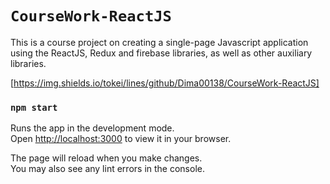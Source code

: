 # `CourseWork-ReactJS`

This is a course project on creating a single-page Javascript application using the ReactJS,
Redux and firebase libraries, as well as other auxiliary libraries.

[https://img.shields.io/tokei/lines/github/Dima00138/CourseWork-ReactJS]

### `npm start`

Runs the app in the development mode.\
Open [http://localhost:3000](http://localhost:3000) to view it in your browser.

The page will reload when you make changes.\
You may also see any lint errors in the console.
